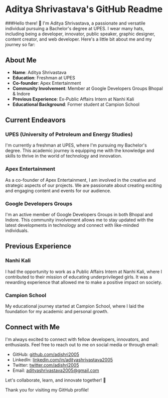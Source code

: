 
# Aditya Shrivastava's GitHub Readme

###Hello there! 👋 I'm Aditya Shrivastava, a passionate and versatile individual pursuing a Bachelor's degree at UPES. I wear many hats, including being a developer, innovator, public speaker, graphic designer, content creator, and web developer. Here's a little bit about me and my journey so far:

## About Me

- **Name**: Aditya Shrivastava
- **Education**: Freshman at UPES
- **Co-founder**: Apex Entertainment
- **Community Involvement**: Member at Google Developers Groups Bhopal & Indore
- **Previous Experience**: Ex-Public Affairs Intern at Nanhi Kali
- **Educational Background**: Former student at Campion School

## Current Endeavors

### UPES (University of Petroleum and Energy Studies)

I'm currently a freshman at UPES, where I'm pursuing my Bachelor's degree. This academic journey is equipping me with the knowledge and skills to thrive in the world of technology and innovation.

### Apex Entertainment

As a co-founder of Apex Entertainment, I am involved in the creative and strategic aspects of our projects. We are passionate about creating exciting and engaging content and events for our audience.

### Google Developers Groups

I'm an active member of Google Developers Groups in both Bhopal and Indore. This community involvement allows me to stay updated with the latest developments in technology and connect with like-minded individuals.

## Previous Experience

### Nanhi Kali

I had the opportunity to work as a Public Affairs Intern at Nanhi Kali, where I contributed to their mission of educating underprivileged girls. It was a rewarding experience that allowed me to make a positive impact on society.

### Campion School

My educational journey started at Campion School, where I laid the foundation for my academic and personal growth.

## Connect with Me

I'm always excited to connect with fellow developers, innovators, and enthusiasts. Feel free to reach out to me on social media or through email:

- GitHub: [github.com/adishri2005](https://github.com/adishri2005)
- LinkedIn: [linkedin.com/in/adityashrivastava2005](https://linkedin.com/in/adityashrivastava2005)
- Twitter: [twitter.com/adishri2005](https://twitter.com/adishri2005)
- Email: adityashrivastava2005@gmail.com

Let's collaborate, learn, and innovate together! 🚀

Thank you for visiting my GitHub profile!

<!--
**adishri2005/adishri2005** is a ✨ _special_ ✨ repository because its `README.md` (this file) appears on your GitHub profile.

Here are some ideas to get you started:

- 🔭 I’m currently working on ...
- 🌱 I’m currently learning ...
- 👯 I’m looking to collaborate on ...
- 🤔 I’m looking for help with ...
- 💬 Ask me about ...
- 📫 How to reach me: ...
- 😄 Pronouns: ...
- ⚡ Fun fact: ...
-->
